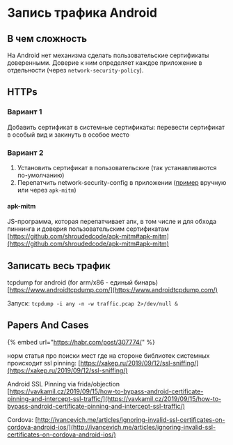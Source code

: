 # Запись трафика Android

## В чем сложность

На Android нет механизма сделать пользовательские сертификаты доверенными. Доверие к ним определяет каждое приложение в отдельности (через `network-security-policy`).

## HTTPs

### Вариант 1

Добавить сертификат в системные сертификаты: перевести сертификат в особый вид и закинуть в особое место

### Вариант 2

1. Установить сертификат в пользовательские (так устанавливаются по-умолчанию)
2. Перепатчить network-security-config в приложении ([пример](https://github.com/rsajob/docs/wiki/%D0%9C%D0%BE%D0%BD%D0%B8%D1%82%D0%BE%D1%80%D0%B8%D0%BD%D0%B3-https-%D1%82%D1%80%D0%B0%D1%84%D0%B8%D0%BA%D0%B0-%D1%87%D0%B5%D1%80%D0%B5%D0%B7-Charles-Fiddler-proxy-%D0%B4%D0%BB%D1%8F-Android-%D0%B8-iOS) вручную или через `apk-mitm`)

#### apk-mitm

JS-программа, которая перепатчивает апк, в том числе и для обхода пиннинга и доверия пользовательским сертификатам [https://github.com/shroudedcode/apk-mitm#apk-mitm](https://github.com/shroudedcode/apk-mitm#apk-mitm)

## Записать весь трафик

tcpdump for android (for arm/x86 - единый бинарь) [https://www.androidtcpdump.com/](https://www.androidtcpdump.com/)

Запуск: `tcpdump -i any -n -w traffic.pcap 2>/dev/null &`

## Papers And Cases

{% embed url="https://habr.com/post/307774/" %}

норм статья про поиски мест где на стороне библиотек системных происходит ssl pinning: [https://xakep.ru/2019/09/12/ssl-sniffing/](https://xakep.ru/2019/09/12/ssl-sniffing/)

Android SSL Pinning via frida/objection\
[https://vavkamil.cz/2019/09/15/how-to-bypass-android-certificate-pinning-and-intercept-ssl-traffic/](https://vavkamil.cz/2019/09/15/how-to-bypass-android-certificate-pinning-and-intercept-ssl-traffic/)

Cordova: [http://ivancevich.me/articles/ignoring-invalid-ssl-certificates-on-cordova-android-ios/](http://ivancevich.me/articles/ignoring-invalid-ssl-certificates-on-cordova-android-ios/)
